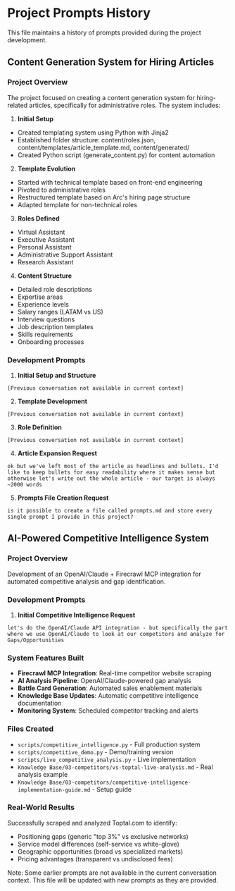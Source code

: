 # Project Prompts History

This file maintains a history of prompts provided during the project development.

## Content Generation System for Hiring Articles

### Project Overview
The project focused on creating a content generation system for hiring-related articles, specifically for administrative roles. The system includes:

1. **Initial Setup**
- Created templating system using Python with Jinja2
- Established folder structure: content/roles.json, content/templates/article_template.md, content/generated/
- Created Python script (generate_content.py) for content automation

2. **Template Evolution**
- Started with technical template based on front-end engineering
- Pivoted to administrative roles
- Restructured template based on Arc's hiring page structure
- Adapted template for non-technical roles

3. **Roles Defined**
- Virtual Assistant
- Executive Assistant
- Personal Assistant
- Administrative Support Assistant
- Research Assistant

4. **Content Structure**
- Detailed role descriptions
- Expertise areas
- Experience levels
- Salary ranges (LATAM vs US)
- Interview questions
- Job description templates
- Skills requirements
- Onboarding processes

### Development Prompts

1. **Initial Setup and Structure**
```
[Previous conversation not available in current context]
```

2. **Template Development**
```
[Previous conversation not available in current context]
```

3. **Role Definition**
```
[Previous conversation not available in current context]
```

4. **Article Expansion Request**
```
ok but we've left most of the article as headlines and bullets. I'd like to keep bullets for easy readability where it makes sense but otherwise let's write out the whole article - our target is always ~2000 words
```

5. **Prompts File Creation Request**
```
is it possible to create a file called prompts.md and store every single prompt I provide in this project?
```

## AI-Powered Competitive Intelligence System

### Project Overview
Development of an OpenAI/Claude + Firecrawl MCP integration for automated competitive analysis and gap identification.

### Development Prompts

1. **Initial Competitive Intelligence Request**
```
let's do the OpenAI/Claude API integration - but specifically the part where we use OpenAI/Claude to look at our competitors and analyze for Gaps/Opportunities
```

### System Features Built
- **Firecrawl MCP Integration**: Real-time competitor website scraping
- **AI Analysis Pipeline**: OpenAI/Claude-powered gap analysis
- **Battle Card Generation**: Automated sales enablement materials
- **Knowledge Base Updates**: Automatic competitive intelligence documentation
- **Monitoring System**: Scheduled competitor tracking and alerts

### Files Created
- `scripts/competitive_intelligence.py` - Full production system
- `scripts/competitive_demo.py` - Demo/training version
- `scripts/live_competitive_analysis.py` - Live implementation
- `Knowledge Base/03-competitors/vs-toptal-live-analysis.md` - Real analysis example
- `Knowledge Base/03-competitors/competitive-intelligence-implementation-guide.md` - Setup guide

### Real-World Results
Successfully scraped and analyzed Toptal.com to identify:
- Positioning gaps (generic "top 3%" vs exclusive networks)
- Service model differences (self-service vs white-glove)
- Geographic opportunities (broad vs specialized markets)
- Pricing advantages (transparent vs undisclosed fees)

Note: Some earlier prompts are not available in the current conversation context. This file will be updated with new prompts as they are provided. 